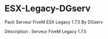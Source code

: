 # ESX-Legacy-DGserv
Pack Serveur FiveM ESX Legacy 1.7.5 By DGserv 

Déscription : Serveur FiveM Legacy 1.7.5
